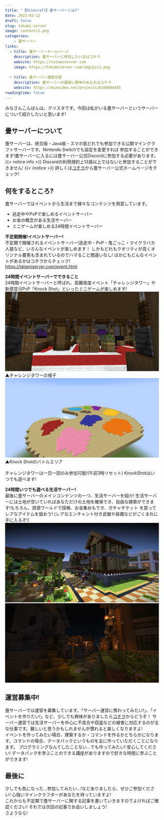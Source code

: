 ```yaml
---
title: "【Minecraft】畳サーバーとは?"
date: 2023-02-12
draft: false
slug: tatami-server
image: contents1.png
categories:
    - 畳サーバー
links:
  - title: 畳サーバーホームページ
    description: 畳サーバーに参加したい方はコチラ
    website: https://tatamiserver.com
    image: https://tatamiserver.com/img/pic1.png

  - title: 畳サーバー運営志望
    description: 畳サーバーの運営に興味のある方はコチラ
    website: https://mineidea.net/projects/6160894485
readingtime: false
---
```


みなさんこんばんは。クリスタです。今回は私がいる畳サーバーというサーバーについて紹介したいと思います!

## 畳サーバーについて
畳サーバーは、統合版・Java版・スマホ版どれでも参加できる公開マインクラフトサーバーです。Nintendo Switchでも設定を変更すれば
参加することができます!畳サーバーに入るには畳サーバー公式Discordに参加する必要があります。
{{< notice info >}}
Discordの利用規約上13歳以上ではないと参加することができません! 
{{< /notice >}}
詳しくは[コチラ](https://tatamiserver.com/)から畳サーバー公式ホームページをチェック!

## 何をするところ?
畳サーバーではイベントから生活まで様々なコンテンツを用意しています。
 - 逃走中やPvPで楽しめるイベントサーバー
 - お金の概念がある生活サーバー
 - ミニゲームが楽しめる24時間イベントサーバー

**不定期開催!イベントサーバー!**  
不定期で開催されるイベントサーバー!逃走中・PvP・鬼ごっこ・マイクラバカ人狼など、いろんなイベントが楽しめます！
しかもどれもクオリティが高くオリジナル要素も含まれているのでハマること間違いなし!
ほかにもどんなイベントがあるかはコチラからチェック!  
https://tatamiserver.com/event.html

**24時間イベントサーバーでできること**  
24時間イベントサーバーと呼ばれ、高難易度イベント「チャレンジタワー」や新感覚弓PvP「Knock Shot」といったミニゲームが楽しめます!
![チャレンジタワー](contents/content02.png)<br>
▲チャレンジタワーの様子<br>
![KnockShot](contents/content03.png)<br>
▲Knock Shotのバトルエリア<br>
<br>
チャレンジタワーは一日一回のみ参加可能!(午前3時リセット) KnockShotはいつでも遊べます!
  

  
**24時間いつでも遊べる生活サーバー!**  
最後に畳サーバーのメインコンテンツの一つ、生活サーバーを紹介! 
生活サーバーには土地が空いていればあなただけの土地を確保でき、自由な建築ができます!もちろん、資源ワールドで探検、お金集めもでき、ガチャチケット
を買ってレアなアイテムを狙おう! (レアなエンチャント付き武器や装備などがごくまれに手に入るぞ!)  
![生活サーバーの様子](contents/content01.png)<br>
![取引所](contents1.png)<br>

## 運営募集中!
畳サーバーでは運営を募集しています。「サーバー運営に携わってみたい!」、「イベントを作りたい!」など、少しでも興味がありましたら[コチラ](https://mineidea.net/projects/6160894485)からどうぞ！ 
サーバー運営では生活サーバーを中心に不具合や窃盗などの被害に対応するのが主な仕事です。難しいと思うかもしれませんが慣れると楽しくなりますよ!  
イベントを作ってみたい場合、建築するか・コマンドを作るかどちらかになります。コマンドの場合、データパックというものを主に作っていただくことになります。
プログラミングなんてしたことない...でも作ってみたい! 安心してください! データパックを学ぶことのできる講座がありますので好きな時間に学ぶことができます!

## 最後に
少しでも気になった...参加してみたい...!などありましたら、ぜひご参加ください! 心強いマインクラフターがあなたを待っていますよ!  
これからも不定期で畳サーバーに関する記事を書いていきますのでよければご確認ください! それでは次回の記事でお会いしましょう!  
さようなら!